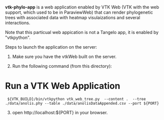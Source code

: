 **vtk-phylo-app** is a web application enabled by VTK Web (VTK with the web support, 
which used to be in ParaviewWeb) that can render phylogenetic
trees with associated data with heatmap visulaizations and several interactions.

Note that this particual web appication is not a Tangelo app, it is enabled by "vtkpython".

Steps to launch the application on the server:

1) Make sure you have the vtkWeb built on the server.


2) Run the following command (from this directory):

# Run a VTK Web Application
     ${VTK_BUILD}/bin/vtkpython vtk_web_tree.py  --content .  --tree ./data/anolis.phy --table ./data/anolisDataAppended.csv --port ${PORT}


3) open http://localhost:${PORT} in your browser.

